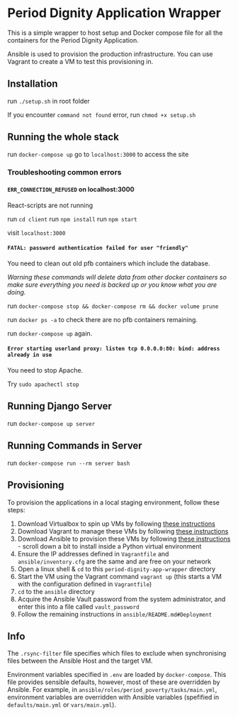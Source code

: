 # Period Dignity Application Wrapper

This is a simple wrapper to host setup and Docker compose file for all the containers for the Period Dignity Application.

Ansible is used to provision the production infrastructure. You can use Vagrant to create a VM to test this provisioning in.

## Installation

run `./setup.sh` in root folder

If you encounter `command not found` error, run `chmod +x setup.sh`

## Running the whole stack

run `docker-compose up`
go to `localhost:3000` to access the site

### Troubleshooting common errors

#### `ERR_CONNECTION_REFUSED` on localhost:3000

React-scripts are not running

run `cd client`
run `npm install`
run `npm start`

visit `localhost:3000`

#### `FATAL: password authentication failed for user "friendly"`

You need to clean out old pfb containers which include the database.

_Warning these commands will delete data from other docker containers so make sure everything you need is backed up or you know what you are doing._

run `docker-compose stop && docker-compose rm && docker volume prune`

run `docker ps -a` to check there are no pfb containers remaining.

run `docker-compose up` again.

#### `Error starting userland proxy: listen tcp 0.0.0.0:80: bind: address already in use`

You need to stop Apache.

Try `sudo apachectl stop`

## Running Django Server

run `docker-compose up server`

## Running Commands in Server

run `docker-compose run --rm server bash`

## Provisioning

To provision the applications in a local staging environment, follow these steps:

1. Download Virtualbox to spin up VMs by following [these instructions](https://www.virtualbox.org/wiki/Downloads)
2. Download Vagrant to manage these VMs by following [these instructions](https://www.vagrantup.com/downloads.html)
3. Download Ansible to provision these VMs by following [these instructions](https://docs.ansible.com/ansible/latest/installation_guide/intro_installation.html#latest-releases-via-pip) - scroll down a bit to install inside a Python virtual environment
4. Ensure the IP addresses defined in `Vagrantfile` and `ansible/inventory.cfg` are the same and are free on your network
5. Open a linux shell & `cd` to this `period-dignity-app-wrapper` directory
6. Start the VM using the Vagrant command `vagrant up` (this starts a VM with the configuration defined in `Vagrantfile`)
7. `cd` to the `ansible` directory
8. Acquire the Ansible Vault password from the system administrator, and enter this into a file called `vault_password`
9. Follow the remaining instructions in `ansible/README.md#Deployment`

## Info

The `.rsync-filter` file specifies which files to exclude when synchronising files between the Ansible Host and the target VM.

Environment variables specified in `.env` are loaded by `docker-compose`. This file provides sensible defaults, however, most of these are overridden by Ansible. For example, in `ansible/roles/period_poverty/tasks/main.yml`, environment variables are overridden with Ansible variables (spefified in `defaults/main.yml` or `vars/main.yml`).
